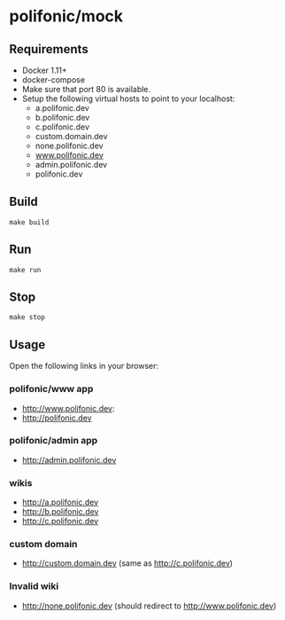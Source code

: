 polifonic/mock
==============

Requirements
------------

* Docker 1.11+
* docker-compose
* Make sure that port 80 is available.
* Setup the following virtual hosts to point to your localhost:
    * a.polifonic.dev
    * b.polifonic.dev
    * c.polifonic.dev
    * custom.domain.dev
    * none.polifonic.dev
    * www.polifonic.dev
    * admin.polifonic.dev
    * polifonic.dev

Build
-----

```
make build
```

Run
---

```
make run
```

Stop
----

```
make stop
```

Usage
-----

Open the following links in your browser:

### polifonic/www app

* http://www.polifonic.dev:
* http://polifonic.dev

### polifonic/admin app

* http://admin.polifonic.dev

### wikis

* http://a.polifonic.dev
* http://b.polifonic.dev
* http://c.polifonic.dev

### custom domain

* http://custom.domain.dev (same as http://c.polifonic.dev)

### Invalid wiki

* http://none.polifonic.dev (should redirect to http://www.polifonic.dev)

